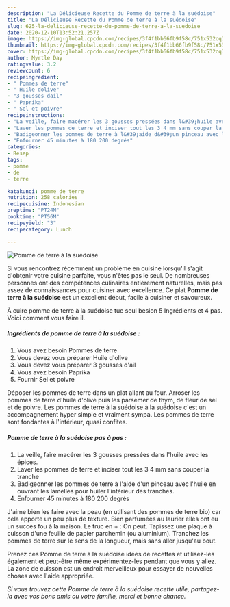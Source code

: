 ```yaml
---
description: "La Délicieuse Recette du Pomme de terre à la suédoise"
title: "La Délicieuse Recette du Pomme de terre à la suédoise"
slug: 625-la-delicieuse-recette-du-pomme-de-terre-a-la-suedoise
date: 2020-12-10T13:52:21.257Z
image: https://img-global.cpcdn.com/recipes/3f4f1bb66fb9f58c/751x532cq70/pomme-de-terre-a-la-suedoise-photo-principale-de-la-recette.jpg
thumbnail: https://img-global.cpcdn.com/recipes/3f4f1bb66fb9f58c/751x532cq70/pomme-de-terre-a-la-suedoise-photo-principale-de-la-recette.jpg
cover: https://img-global.cpcdn.com/recipes/3f4f1bb66fb9f58c/751x532cq70/pomme-de-terre-a-la-suedoise-photo-principale-de-la-recette.jpg
author: Myrtle Day
ratingvalue: 3.2
reviewcount: 6
recipeingredient:
- " Pommes de terre"
- " Huile dolive"
- "3 gousses dail"
- " Paprika"
- " Sel et poivre"
recipeinstructions:
- "La veille, faire macérer les 3 gousses pressées dans l&#39;huile avec les épices."
- "Laver les pommes de terre et inciser tout les 3 4 mm sans couper la tranche"
- "Badigeonner les pommes de terre à l&#39;aide d&#39;un pinceau avec l&#39;huile en ouvrant les lamelles pour huiler l&#39;intérieur des tranches."
- "Enfourner 45 minutes à 180 200 degrés"
categories:
- Resep
tags:
- pomme
- de
- terre

katakunci: pomme de terre 
nutrition: 258 calories
recipecuisine: Indonesian
preptime: "PT24M"
cooktime: "PT56M"
recipeyield: "3"
recipecategory: Lunch

---
```



![Pomme de terre à la suédoise](https://img-global.cpcdn.com/recipes/3f4f1bb66fb9f58c/751x532cq70/pomme-de-terre-a-la-suedoise-photo-principale-de-la-recette.jpg)

Si vous rencontrez récemment un problème en cuisine lorsqu'il s'agit d'obtenir votre cuisine parfaite, vous n'êtes pas le seul. De nombreuses personnes ont des compétences culinaires entièrement naturelles, mais pas assez de connaissances pour cuisiner avec excellence. Ce plat <strong> Pomme de terre à la suédoise </strong> est un excellent début, facile à cuisiner et savoureux.

<!--inarticleads1-->

À cuire pomme de terre à la suédoise tue seul besion 5 Ingrédients et 4 pas. Voici comment vous faire il.

##### Ingrédients de pomme de terre à la suédoise :

1. Vous avez besoin  Pommes de terre
1. Vous devez vous préparer  Huile d&#39;olive
1. Vous devez vous préparer 3 gousses d&#39;ail
1. Vous avez besoin  Paprika
1. Fournir  Sel et poivre


Déposer les pommes de terre dans un plat allant au four. Arroser les pommes de terre d&#39;huile d&#39;olive puis les parsemer de thym, de fleur de sel et de poivre. Les pommes de terre à la suédoise à la suédoise c&#39;est un accompagnement hyper simple et vraiment sympa. Les pommes de terre sont fondantes à l&#39;intérieur, quasi confites. 

<!--inarticleads2-->

##### Pomme de terre à la suédoise pas à pas :

1. La veille, faire macérer les 3 gousses pressées dans l&#39;huile avec les épices.
1. Laver les pommes de terre et inciser tout les 3 4 mm sans couper la tranche
1. Badigeonner les pommes de terre à l&#39;aide d&#39;un pinceau avec l&#39;huile en ouvrant les lamelles pour huiler l&#39;intérieur des tranches.
1. Enfourner 45 minutes à 180 200 degrés


J&#39;aime bien les faire avec la peau (en utilisant des pommes de terre bio) car cela apporte un peu plus de texture. Bien parfumées au laurier elles ont eu un succès fou à la maison. Le truc en + : On peut. Tapissez une plaque à cuisson d&#39;une feuille de papier parchemin (ou aluminium). Tranchez les pommes de terre sur le sens de la longueur, mais sans aller jusqu&#39;au bout. 

<!--inarticleads1-->

<p>
Prenez ces Pomme de terre à la suédoise idées de recettes et utilisez-les également et peut-être même expérimentez-les pendant que vous y allez. La zone de cuisson est un endroit merveilleux pour essayer de nouvelles choses avec l'aide appropriée.
</p>

<p>
<i>Si vous trouvez cette Pomme de terre à la suédoise recette utile, partagez-la avec vos bons amis ou votre famille, merci et bonne chance.</i>
</p>
